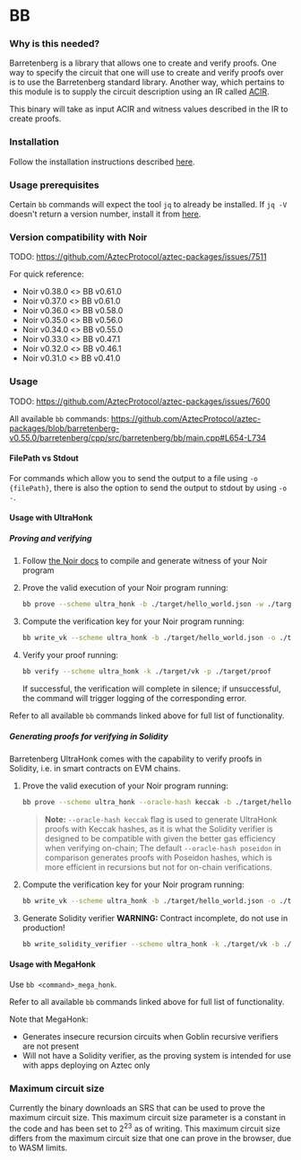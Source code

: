 # BB

### Why is this needed?

Barretenberg is a library that allows one to create and verify proofs. One way to specify the circuit that one will use to create and verify
proofs over is to use the Barretenberg standard library. Another way, which pertains to this module is to supply the circuit description using an IR called [ACIR](https://github.com/noir-lang/acvm).

This binary will take as input ACIR and witness values described in the IR to create proofs.

### Installation

Follow the installation instructions described [here](../../../../../barretenberg/bbup/README.md#installation).

### Usage prerequisites

Certain `bb` commands will expect the tool `jq` to already be installed. If `jq -V` doesn't return a version number, install it from [here](https://jqlang.github.io/jq/download/).

### Version compatibility with Noir

TODO: https://github.com/AztecProtocol/aztec-packages/issues/7511

For quick reference:

- Noir v0.38.0 <> BB v0.61.0
- Noir v0.37.0 <> BB v0.61.0
- Noir v0.36.0 <> BB v0.58.0
- Noir v0.35.0 <> BB v0.56.0
- Noir v0.34.0 <> BB v0.55.0
- Noir v0.33.0 <> BB v0.47.1
- Noir v0.32.0 <> BB v0.46.1
- Noir v0.31.0 <> BB v0.41.0

### Usage

TODO: https://github.com/AztecProtocol/aztec-packages/issues/7600

All available `bb` commands:
https://github.com/AztecProtocol/aztec-packages/blob/barretenberg-v0.55.0/barretenberg/cpp/src/barretenberg/bb/main.cpp#L654-L734

#### FilePath vs Stdout

For commands which allow you to send the output to a file using `-o {filePath}`, there is also the option to send the output to stdout by using `-o -`.

#### Usage with UltraHonk

##### Proving and verifying

1. Follow [the Noir docs](https://noir-lang.org/docs/getting_started/quick_start) to compile and generate witness of your Noir program

2. Prove the valid execution of your Noir program running:

   ```bash
   bb prove --scheme ultra_honk -b ./target/hello_world.json -w ./target/witness-name.gz -o ./target/proof
   ```

3. Compute the verification key for your Noir program running:

   ```bash
   bb write_vk --scheme ultra_honk -b ./target/hello_world.json -o ./target/vk
   ```

4. Verify your proof running:

   ```bash
   bb verify --scheme ultra_honk -k ./target/vk -p ./target/proof
   ```

   If successful, the verification will complete in silence; if unsuccessful, the command will trigger logging of the corresponding error.

Refer to all available `bb` commands linked above for full list of functionality.

##### Generating proofs for verifying in Solidity

Barretenberg UltraHonk comes with the capability to verify proofs in Solidity, i.e. in smart contracts on EVM chains.

1. Prove the valid execution of your Noir program running:

   ```bash
   bb prove --scheme ultra_honk --oracle-hash keccak -b ./target/hello_world.json -w ./target/witness-name.gz -o ./target/proof
   ```

   > **Note:** `--oracle-hash keccak` flag is used to generate UltraHonk proofs with Keccak hashes, as it is what the Solidity verifier is designed to be compatible with given the better gas efficiency when verifying on-chain; The default `--oracle-hash poseidon` in comparison generates proofs with Poseidon hashes, which is more efficient in recursions but not for on-chain verifications.

2. Compute the verification key for your Noir program running:

   ```bash
   bb write_vk --scheme ultra_honk -b ./target/hello_world.json -o ./target/vk
   ```

3. Generate Solidity verifier
   **WARNING:** Contract incomplete, do not use in production!

   ```bash
   bb write_solidity_verifier --scheme ultra_honk -k ./target/vk -b ./target/hello_world.json -o ./target/Verifier.sol
   ```

#### Usage with MegaHonk

Use `bb <command>_mega_honk`.

Refer to all available `bb` commands linked above for full list of functionality.

Note that MegaHonk:

- Generates insecure recursion circuits when Goblin recursive verifiers are not present
- Will not have a Solidity verifier, as the proving system is intended for use with apps deploying on Aztec only

### Maximum circuit size

Currently the binary downloads an SRS that can be used to prove the maximum circuit size. This maximum circuit size parameter is a constant in the code and has been set to $2^{23}$ as of writing. This maximum circuit size differs from the maximum circuit size that one can prove in the browser, due to WASM limits.
